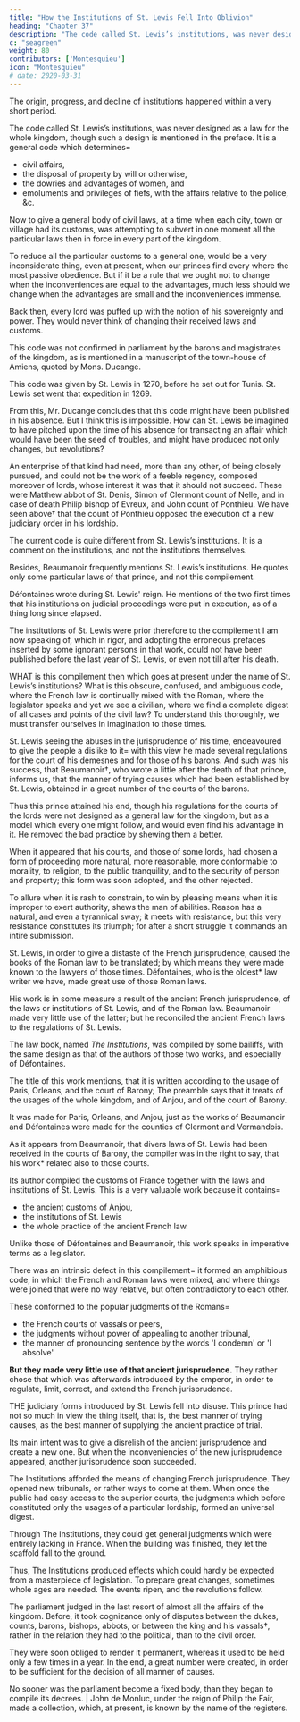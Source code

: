 ```yaml
---
title: "How the Institutions of St. Lewis Fell Into Oblivion"
heading: "Chapter 37"
description: "The code called St. Lewis’s institutions, was never designed as a law for the whole kingdom, though such a design is mentioned in the preface"
c: "seagreen"
weight: 80
contributors: ['Montesquieu']
icon: "Montesquieu"
# date: 2020-03-31
---
```




The origin, progress, and decline of institutions happened within a very short period.

The code called St. Lewis’s institutions, was never designed as a law for the whole kingdom, though such a design is mentioned in the preface. It is a general code which determines= 
- civil affairs, 
- the disposal of property by will or otherwise, 
- the dowries and advantages of women, and 
- emoluments and privileges of fiefs, with the affairs relative to the police, &c. 

Now to give a general body of civil laws, at a time when each city, town or village had its customs, was attempting to subvert in one moment all the particular laws then in force in every part of the kingdom. 

To reduce all the particular customs to a general one, would be a very inconsiderate thing, even at present, when our princes find every where the most passive obedience. But if it be a rule that we ought not to change when the inconveniences are equal to the advantages, much less should we change when the advantages are small and the inconveniences immense. 

Back then, every lord was puffed up with the notion of his sovereignty and power. They would never think of changing their received laws and customs.<!-- , must be a thing that could never enter into the heads of those who were then in the administration. -->

This code was not confirmed in parliament by the barons and magistrates of the kingdom, as is mentioned in a manuscript of the town-house of Amiens, quoted by Mons. Ducange.

This code was given by St. Lewis in 1270, before he set out for Tunis. <!-- But this fact is not truer than the other; for --> St. Lewis set went that expedition in 1269. 


From this, Mr. Ducange concludes that this code might have been published in his absence. But I think this is impossible. How can St. Lewis be imagined to have pitched upon the time of his absence for transacting an affair which would have been the seed of troubles, and might have produced not only changes, but revolutions? 

An enterprise of that kind had need, more than any other, of being closely pursued, and could not be the work of a feeble regency, composed moreover of lords, whose interest it was that it should not succeed. These were Matthew abbot of St. Denis, Simon of Clermont count of Nelle, and in case of death Philip bishop of Evreux, and John count of Ponthieu. We have seen above† that the count of Ponthieu opposed the execution of a new judiciary order in his lordship.

The current code is quite different from St. Lewis’s institutions. It is a comment on the institutions, and not the institutions themselves. 

Besides, Beaumanoir frequently mentions St. Lewis’s institutions. He quotes only some particular laws of that prince, and not this compilement. 

Défontaines wrote during St. Lewis' reign. He mentions of the two first times that his institutions on judicial proceedings were put in execution, as of a thing long since elapsed. 

The institutions of St. Lewis were prior therefore to the compilement I am now speaking of, which in rigor, and adopting the erroneous prefaces inserted by some ignorant persons in that work, could not have been published before the last year of St. Lewis, or even not till after his death.

WHAT is this compilement then which goes at present under the name of St. Lewis’s institutions? What is this obscure, confused, and ambiguous code, where the French law is continually mixed with the Roman, where the legislator speaks and yet we see a civilian, where we find a complete digest of all cases and points of the civil law? To understand this thoroughly, we must transfer ourselves in imagination to those times.

St. Lewis seeing the abuses in the jurisprudence of his time, endeavoured to give the people a dislike to it=  with this view he made several regulations for the court of his demesnes and for those of his barons. And such was his success, that Beaumanoir†, who wrote a little after the death of that prince, informs us, that the manner of trying causes which had been established by St. Lewis, obtained in a great number of the courts of the barons.

Thus this prince attained his end, though his regulations for the courts of the lords were not designed as a general law for the kingdom, but as a model which every one might follow, and would even find his advantage in it. He removed the bad practice by shewing them a better. 

When it appeared that his courts, and those of some lords, had chosen a form of proceeding more natural, more reasonable, more conformable to morality, to religion, to the public tranquility, and to the security of person and property; this form was soon adopted, and the other rejected.

To allure when it is rash to constrain, to win by pleasing means when it is improper to exert authority, shews the man of abilities. Reason has a natural, and even a tyrannical sway; it meets with resistance, but this very resistance constitutes its triumph; for after a short struggle it commands an intire submission.

St. Lewis, in order to give a distaste of the French jurisprudence, caused the books of the Roman law to be translated; by which means they were made known to the lawyers of those times. Défontaines, who is the oldest* law writer we have, made great use of those Roman laws. 

His work is in some measure a result of the ancient French jurisprudence, of the laws or institutions of St. Lewis, and of the Roman law. Beaumanoir made very little use of the latter; but he reconciled the ancient French laws to the regulations of St. Lewis.

The law book, named *The Institutions*, was compiled by some bailiffs, with the same design as that of the authors of those two works, and especially of Défontaines. 

The title of this work mentions, that it is written according to the usage of Paris, Orleans, and the court of Barony;
The preamble says that it treats of the usages of the whole kingdom, and of Anjou, and of the court of Barony. 

It was made for Paris, Orleans, and Anjou, just as the works of Beaumanoir and Défontaines were made for the counties of Clermont and Vermandois. 

As it appears from Beaumanoir, that divers laws of St. Lewis had been received in the courts of Barony, the compiler was in the right to say, that his work* related also to those courts.


Its author compiled the customs of France together with the laws and institutions of St. Lewis. This is a very valuable work because it contains= 
- the ancient customs of Anjou, 
- the institutions of St. Lewis
- the whole practice of the ancient French law.

Unlike those of Défontaines and Beaumanoir, this work speaks in imperative terms as a legislator<!-- ; and this might be right, since it was a medley of written customs and laws -->.

There was an intrinsic defect in this compilement=  it formed an amphibious code, in which the French and Roman laws were mixed, and where things were joined that were no way relative, but often contradictory to each other.

These conformed to the popular judgments of the Romans= 
- the French courts of vassals or peers, 
- the judgments without power of appealing to another tribunal, 
- the manner of pronouncing sentence by the words 'I condemn' or 'I absolve' 

**But they made very little use of that ancient jurisprudence.** They rather chose that which was afterwards introduced by the emperor, in order to regulate, limit, correct, and extend the French jurisprudence.


THE judiciary forms introduced by St. Lewis fell into disuse. This prince had not so much in view the thing itself, that is, the best manner of trying causes, as the best manner of supplying the ancient practice of trial. 

Its main intent was to give a disrelish of the ancient jurisprudence and create a new one. But when the inconveniencies of the new jurisprudence appeared, another jurisprudence soon succeeded.

The Institutions afforded the means of changing French jurisprudence. They opened new tribunals, or rather ways to come at them. When once the public had easy access to the superior courts, the judgments which before constituted only the usages of a particular lordship, formed an universal digest. 

Through The Institutions, they could get general judgments which were entirely lacking in France. When the building was finished, they let the scaffold fall to the ground.

Thus, The Institutions produced effects which could hardly be expected from a masterpiece of legislation.  To prepare great changes, sometimes whole ages are needed. The events ripen, and the revolutions follow.

The parliament judged in the last resort of almost all the affairs of the kingdom. Before, it took cognizance only of disputes between the dukes, counts, barons, bishops, abbots, or between the king and his vassals†, rather in the relation they had to the political, than to the civil order. 

They were soon obliged to render it permanent, whereas it used to be held only a few times in a year. In the end, a great number were created, in order to be sufficient for the decision of all manner of causes.

No sooner was the parliament become a fixed body, than they began to compile its decrees.  | John de Monluc, under the reign of Philip the Fair, made a collection, which, at present, is known by the name of the registers.
